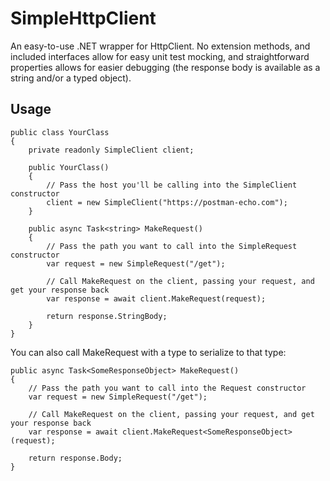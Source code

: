 # SimpleHttpClient
An easy-to-use .NET wrapper for HttpClient. No extension methods, and included interfaces allow for easy unit test mocking, and straightforward properties allows for easier debugging (the response body is available as a string and/or a typed object).

## Usage
    public class YourClass
    {
        private readonly SimpleClient client;

        public YourClass()
        {
            // Pass the host you'll be calling into the SimpleClient constructor
            client = new SimpleClient("https://postman-echo.com");
        }

        public async Task<string> MakeRequest()
        {
            // Pass the path you want to call into the SimpleRequest constructor
            var request = new SimpleRequest("/get");

            // Call MakeRequest on the client, passing your request, and get your response back
            var response = await client.MakeRequest(request);
            
            return response.StringBody;
        }
    }

You can also call MakeRequest with a type to serialize to that type:

    public async Task<SomeResponseObject> MakeRequest()
    {
        // Pass the path you want to call into the Request constructor
        var request = new SimpleRequest("/get");

        // Call MakeRequest on the client, passing your request, and get your response back
        var response = await client.MakeRequest<SomeResponseObject>(request);

        return response.Body;
    }
